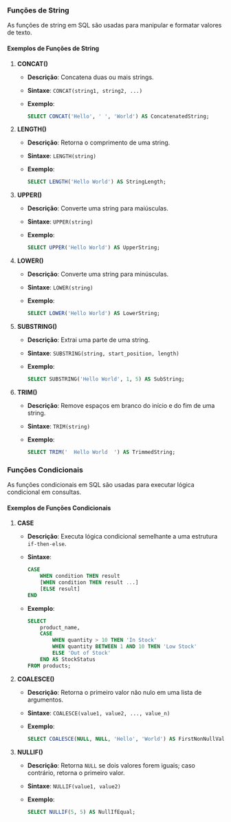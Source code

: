 ### Funções de String

As funções de string em SQL são usadas para manipular e formatar valores de texto.

#### Exemplos de Funções de String

1. **CONCAT()**
   - **Descrição**: Concatena duas ou mais strings.
   - **Sintaxe**: `CONCAT(string1, string2, ...)`
   - **Exemplo**:

     ```sql
     SELECT CONCAT('Hello', ' ', 'World') AS ConcatenatedString;
     ```

2. **LENGTH()**
   - **Descrição**: Retorna o comprimento de uma string.
   - **Sintaxe**: `LENGTH(string)`
   - **Exemplo**:

     ```sql
     SELECT LENGTH('Hello World') AS StringLength;
     ```

3. **UPPER()**
   - **Descrição**: Converte uma string para maiúsculas.
   - **Sintaxe**: `UPPER(string)`
   - **Exemplo**:

     ```sql
     SELECT UPPER('Hello World') AS UpperString;
     ```

4. **LOWER()**
   - **Descrição**: Converte uma string para minúsculas.
   - **Sintaxe**: `LOWER(string)`
   - **Exemplo**:

     ```sql
     SELECT LOWER('Hello World') AS LowerString;
     ```

5. **SUBSTRING()**
   - **Descrição**: Extrai uma parte de uma string.
   - **Sintaxe**: `SUBSTRING(string, start_position, length)`
   - **Exemplo**:

     ```sql
     SELECT SUBSTRING('Hello World', 1, 5) AS SubString;
     ```

6. **TRIM()**
   - **Descrição**: Remove espaços em branco do início e do fim de uma string.
   - **Sintaxe**: `TRIM(string)`
   - **Exemplo**:

     ```sql
     SELECT TRIM('  Hello World  ') AS TrimmedString;
     ```

### Funções Condicionais

As funções condicionais em SQL são usadas para executar lógica condicional em consultas.

#### Exemplos de Funções Condicionais

1. **CASE**
   - **Descrição**: Executa lógica condicional semelhante a uma estrutura `if-then-else`.
   - **Sintaxe**:

     ```sql
     CASE
         WHEN condition THEN result
         [WHEN condition THEN result ...]
         [ELSE result]
     END
     ```
   - **Exemplo**:

     ```sql
     SELECT
         product_name,
         CASE
             WHEN quantity > 10 THEN 'In Stock'
             WHEN quantity BETWEEN 1 AND 10 THEN 'Low Stock'
             ELSE 'Out of Stock'
         END AS StockStatus
     FROM products;
     ```

2. **COALESCE()**
   - **Descrição**: Retorna o primeiro valor não nulo em uma lista de argumentos.
   - **Sintaxe**: `COALESCE(value1, value2, ..., value_n)`
   - **Exemplo**:

     ```sql
     SELECT COALESCE(NULL, NULL, 'Hello', 'World') AS FirstNonNullValue;
     ```

3. **NULLIF()**
   - **Descrição**: Retorna `NULL` se dois valores forem iguais; caso contrário, retorna o primeiro valor.
   - **Sintaxe**: `NULLIF(value1, value2)`
   - **Exemplo**:

     ```sql
     SELECT NULLIF(5, 5) AS NullIfEqual;
     ```



